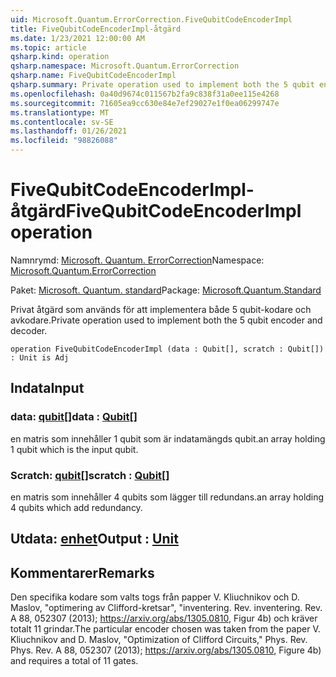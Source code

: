 ```yaml
---
uid: Microsoft.Quantum.ErrorCorrection.FiveQubitCodeEncoderImpl
title: FiveQubitCodeEncoderImpl-åtgärd
ms.date: 1/23/2021 12:00:00 AM
ms.topic: article
qsharp.kind: operation
qsharp.namespace: Microsoft.Quantum.ErrorCorrection
qsharp.name: FiveQubitCodeEncoderImpl
qsharp.summary: Private operation used to implement both the 5 qubit encoder and decoder.
ms.openlocfilehash: 0a40d9674c011567b2fa9c838f31a0ee115e4268
ms.sourcegitcommit: 71605ea9cc630e84e7ef29027e1f0ea06299747e
ms.translationtype: MT
ms.contentlocale: sv-SE
ms.lasthandoff: 01/26/2021
ms.locfileid: "98826088"
---
```

# <a name="fivequbitcodeencoderimpl-operation"></a><span data-ttu-id="2cc7b-102">FiveQubitCodeEncoderImpl-åtgärd</span><span class="sxs-lookup"><span data-stu-id="2cc7b-102">FiveQubitCodeEncoderImpl operation</span></span>

<span data-ttu-id="2cc7b-103">Namnrymd: [Microsoft. Quantum. ErrorCorrection](xref:Microsoft.Quantum.ErrorCorrection)</span><span class="sxs-lookup"><span data-stu-id="2cc7b-103">Namespace: [Microsoft.Quantum.ErrorCorrection](xref:Microsoft.Quantum.ErrorCorrection)</span></span>

<span data-ttu-id="2cc7b-104">Paket: [Microsoft. Quantum. standard](https://nuget.org/packages/Microsoft.Quantum.Standard)</span><span class="sxs-lookup"><span data-stu-id="2cc7b-104">Package: [Microsoft.Quantum.Standard](https://nuget.org/packages/Microsoft.Quantum.Standard)</span></span>


<span data-ttu-id="2cc7b-105">Privat åtgärd som används för att implementera både 5 qubit-kodare och avkodare.</span><span class="sxs-lookup"><span data-stu-id="2cc7b-105">Private operation used to implement both the 5 qubit encoder and decoder.</span></span>

```qsharp
operation FiveQubitCodeEncoderImpl (data : Qubit[], scratch : Qubit[]) : Unit is Adj
```


## <a name="input"></a><span data-ttu-id="2cc7b-106">Indata</span><span class="sxs-lookup"><span data-stu-id="2cc7b-106">Input</span></span>

### <a name="data--qubit"></a><span data-ttu-id="2cc7b-107">data: [qubit](xref:microsoft.quantum.lang-ref.qubit)[]</span><span class="sxs-lookup"><span data-stu-id="2cc7b-107">data : [Qubit](xref:microsoft.quantum.lang-ref.qubit)[]</span></span>

<span data-ttu-id="2cc7b-108">en matris som innehåller 1 qubit som är indatamängds qubit.</span><span class="sxs-lookup"><span data-stu-id="2cc7b-108">an array holding 1 qubit which is the input qubit.</span></span>


### <a name="scratch--qubit"></a><span data-ttu-id="2cc7b-109">Scratch: [qubit](xref:microsoft.quantum.lang-ref.qubit)[]</span><span class="sxs-lookup"><span data-stu-id="2cc7b-109">scratch : [Qubit](xref:microsoft.quantum.lang-ref.qubit)[]</span></span>

<span data-ttu-id="2cc7b-110">en matris som innehåller 4 qubits som lägger till redundans.</span><span class="sxs-lookup"><span data-stu-id="2cc7b-110">an array holding 4 qubits which add redundancy.</span></span>



## <a name="output--unit"></a><span data-ttu-id="2cc7b-111">Utdata: [enhet](xref:microsoft.quantum.lang-ref.unit)</span><span class="sxs-lookup"><span data-stu-id="2cc7b-111">Output : [Unit](xref:microsoft.quantum.lang-ref.unit)</span></span>



## <a name="remarks"></a><span data-ttu-id="2cc7b-112">Kommentarer</span><span class="sxs-lookup"><span data-stu-id="2cc7b-112">Remarks</span></span>

<span data-ttu-id="2cc7b-113">Den specifika kodare som valts togs från papper V. Kliuchnikov och D. Maslov, "optimering av Clifford-kretsar", "inventering. Rev. inventering. Rev. A 88, 052307 (2013); https://arxiv.org/abs/1305.0810, Figur 4b) och kräver totalt 11 grindar.</span><span class="sxs-lookup"><span data-stu-id="2cc7b-113">The particular encoder chosen was taken from the paper V. Kliuchnikov and D. Maslov, "Optimization of Clifford Circuits," Phys. Rev. Phys. Rev. A 88, 052307 (2013); https://arxiv.org/abs/1305.0810, Figure 4b) and requires a total of 11 gates.</span></span>